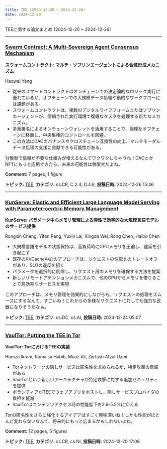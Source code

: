 ```yaml
---
title: TEE (2024-12-20 ~ 2024-12-26)
date: 2024-12-20
---
```


TEEに関する論文まとめ (2024-12-20 ~ 2024-12-26)


- - -

### [Swarm Contract: A Multi-Sovereign Agent Consensus Mechanism](http://arxiv.org/abs/2412.19256)

**スウォームコントラクト: マルチ・ソブリンエージェントによる合意形成メカニズム**

Haowei Yang

- 従来のスマートコントラクトはオンチェーンでの決定論的なロジック実行に優れているが、オフチェーンでの大規模データ処理や動的なワークフローには課題がある。
- スウォームコントラクトは、複数のデジタルライフフォームまたはソブリンエージェントが、信頼された実行環境で複雑なタスクを処理する新たなメカニズム。
- 多重署名によるオンチェーンウォレットを活用することで、論理をオフチェーンに移動し、中央集権的コントロールを回避。
- この方法はDAOガバナンスやクロスチェーン互換性の向上、マルチモーダルデータ処理の支援に貢献できる可能性がある。

分散型で信頼が不要な仕組みが増えるなんてワクワクしちゃうね！DAOとかNFTにもっと応用できたら、未来の可能性は無限大だよね。

**Comment:** 7 pages, 1 figure

**トピック:** [TEE](../../tee), **カテゴリ:** cs.CR, C.2.4; D.4.6, **投稿日時:** 2024-12-26 15:46


- - -

### [KunServe: Elastic and Efficient Large Language Model Serving with Parameter-centric Memory Management](http://arxiv.org/abs/2412.18169)

**KunServe: パラメータ中心メモリ管理による弾性で効率的な大規模言語モデルのサービス提供**

Rongxin Cheng, Yifan Peng, Yuxin Lai, Xingda Wei, Rong Chen, Haibo Chen

- 大規模言語モデルの状態保持は、高負荷時にGPUメモリを圧迫し、遅延を引き起こす
- 既存のKVCache中心のアプローチは、リクエストの性能とのトレードオフがあり、SLOの違反を招く
- パラメータを選択的に削除し、リクエスト用のメモリを確保する方法を提案
- 新しいリモートアテンションメカニズムで、他のGPUからメモリを借りることで高効率なサービスを実現

このアプローチは、メモリ管理を効果的にしながらも、リクエストの処理をスムーズにするなんて、すごいね！これからの多様なリクエストに対しても強力な武器になりそうだなぁ。



**トピック:** [TEE](../../tee), **カテゴリ:** cs.DC, cs.AI, **投稿日時:** 2024-12-24 05:07


- - -

### [VaulTor: Putting the TEE in Tor](http://arxiv.org/abs/2412.16064)

**VaulTor: TorにおけるTEEの実装**

Humza Ikram, Rumaisa Habib, Muaz Ali, Zartash Afzal Uzmi

- Torネットワークの隠しサービスは匿名性を求められるが、特定攻撃の脅威がある
- VaulTorという新しいアーキテクチャが特定攻撃に対する追加セキュリティを提供
- ボランティアがTEEでウェブアプリをホストし、隠しサービスプロバイダの負担を軽減
- VaulTorはコンテンツアクセス時の性能低下を2.6-5.5%に抑える

Torの匿名性をさらに強化するアイデアはすごく興味深いね！しかも性能がほとんど変わらないなんて、将来的にもっと広まるかもしれないよね。

**Comment:** 12 pages, 5 figures

**トピック:** [TEE](../../tee), **カテゴリ:** cs.CR, cs.NI, **投稿日時:** 2024-12-20 17:06
